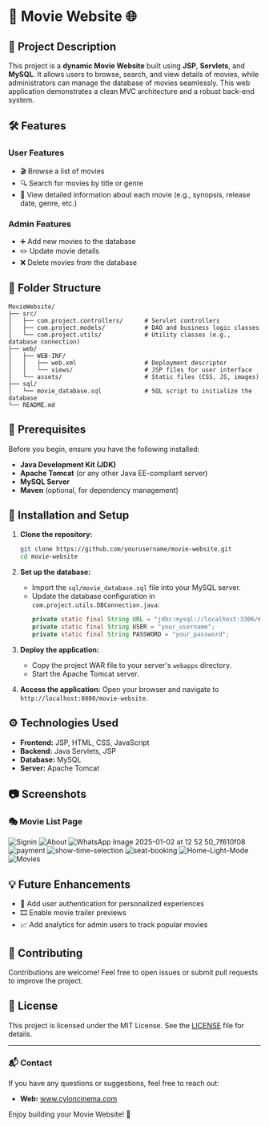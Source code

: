 # 🎥 Movie Website 🌐

## 📌 Project Description

This project is a **dynamic Movie Website** built using **JSP**, **Servlets**, and **MySQL**. It allows users to browse, search, and view details of movies, while administrators can manage the database of movies seamlessly. This web application demonstrates a clean MVC architecture and a robust back-end system.

## 🛠️ Features

### User Features
- 🎬 Browse a list of movies
- 🔍 Search for movies by title or genre
- 📑 View detailed information about each movie (e.g., synopsis, release date, genre, etc.)

### Admin Features
- ➕ Add new movies to the database
- ✏️ Update movie details
- ❌ Delete movies from the database

## 📂 Folder Structure

```
MovieWebsite/
├── src/
│   ├── com.project.controllers/      # Servlet controllers
│   ├── com.project.models/           # DAO and business logic classes
│   └── com.project.utils/            # Utility classes (e.g., database connection)
├── web/
│   ├── WEB-INF/
│   │   ├── web.xml                   # Deployment descriptor
│   │   └── views/                    # JSP files for user interface
│   └── assets/                       # Static files (CSS, JS, images)
├── sql/
│   └── movie_database.sql            # SQL script to initialize the database
└── README.md
```

## 🛑 Prerequisites

Before you begin, ensure you have the following installed:

- **Java Development Kit (JDK)**
- **Apache Tomcat** (or any other Java EE-compliant server)
- **MySQL Server**
- **Maven** (optional, for dependency management)

## 🚀 Installation and Setup

1. **Clone the repository:**
   ```bash
   git clone https://github.com/yourusername/movie-website.git
   cd movie-website
   ```

2. **Set up the database:**
   - Import the `sql/movie_database.sql` file into your MySQL server.
   - Update the database configuration in `com.project.utils.DBConnection.java`:
     ```java
     private static final String URL = "jdbc:mysql://localhost:3306/movie_database";
     private static final String USER = "your_username";
     private static final String PASSWORD = "your_password";
     ```

3. **Deploy the application:**
   - Copy the project WAR file to your server's `webapps` directory.
   - Start the Apache Tomcat server.

4. **Access the application:**
   Open your browser and navigate to `http://localhost:8080/movie-website`.

## ⚙️ Technologies Used

- **Frontend:** JSP, HTML, CSS, JavaScript
- **Backend:** Java Servlets, JSP
- **Database:** MySQL
- **Server:** Apache Tomcat

## 📷 Screenshots

### 🎭 Movie List Page

![Signin](https://github.com/user-attachments/assets/502dc212-99de-4559-b1f8-fc63bdf3b49d)
![About](https://github.com/user-attachments/assets/cb36c1e5-dcd9-4830-b6fa-eef772a2241f)
![WhatsApp Image 2025-01-02 at 12 52 50_7f610f08](https://github.com/user-attachments/assets/c37e374b-b107-4bfe-9608-eecfc1161400)
![payment](https://github.com/user-attachments/assets/0f5effa0-5db2-488c-aead-d780ef565fd1)
![show-time-selection](https://github.com/user-attachments/assets/d423d3f3-39a6-4e2d-b8c2-ca84909c4dfb)
![seat-booking](https://github.com/user-attachments/assets/59422f2c-5f20-4878-83ff-c7d0111d3155)
![Home-Light-Mode](https://github.com/user-attachments/assets/d5929568-745a-4656-b38e-a47ba2e98503)
![Movies](https://github.com/user-attachments/assets/e597dc0e-396b-46ea-bd51-9e2982a51bfe)

## 💡 Future Enhancements

- 🌟 Add user authentication for personalized experiences
- 🎞️ Enable movie trailer previews
- 📈 Add analytics for admin users to track popular movies

## 🤝 Contributing

Contributions are welcome! Feel free to open issues or submit pull requests to improve the project.

## 📜 License

This project is licensed under the MIT License. See the [LICENSE](https://codeshow-lapz.web.app) file for details.

---

### 📬 Contact

If you have any questions or suggestions, feel free to reach out:

- **Web:** www.cyloncinema.com

Enjoy building your Movie Website! 🍿
